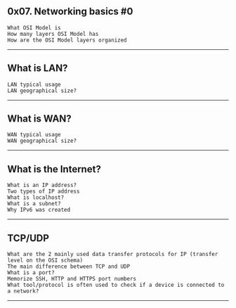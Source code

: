## 0x07. Networking basics #0
	What OSI Model is
	How many layers OSI Model has
	How are the OSI Model layers organized
---

## What is LAN?
	LAN typical usage
	LAN geographical size?
---

## What is WAN?
	WAN typical usage
	WAN geographical size?
---

## What is the Internet?
	What is an IP address?
	Two types of IP address
	What is localhost?
	What is a subnet?
	Why IPv6 was created
---

## TCP/UDP
	What are the 2 mainly used data transfer protocols for IP (transfer level on the OSI schema)
	The main difference between TCP and UDP
	What is a port?
	Memorize SSH, HTTP and HTTPS port numbers
	What tool/protocol is often used to check if a device is connected to a network?
---
